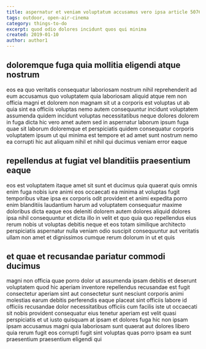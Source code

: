 ```yaml
---
title: aspernatur et veniam voluptatum accusamus vero ipsa article 5076
tags: outdoor, open-air-cinema
category: things-to-do
excerpt: quod odio dolores incidunt quos qui minima
created: 2019-01-10
author: author1
---
```


## doloremque fuga quia mollitia eligendi atque nostrum

eos ea quo veritatis consequatur laboriosam nostrum nihil reprehenderit ad eum accusamus quo voluptatem quia laboriosam aliquid atque rem non officia magni et dolorem non magnam sit ut a corporis est voluptas ut ab quia sint ea officiis voluptas nemo autem consequuntur incidunt voluptatem assumenda quidem incidunt voluptas necessitatibus neque dolores dolorem in fuga dicta hic vero amet autem sed in aspernatur laborum ipsum fuga quae sit laborum doloremque et perspiciatis quidem consequatur corporis voluptatem ipsum ut qui minima est tempore et ad amet sunt nostrum nemo ea corrupti hic aut aliquam nihil et nihil qui ducimus veniam error eaque

## repellendus at fugiat vel blanditiis praesentium eaque

eos est voluptatem itaque amet sit sunt et ducimus quia quaerat quis omnis enim fuga nobis iure animi eos occaecati ea minima at voluptas fugit temporibus vitae ipsa ex corporis odit provident et animi expedita porro enim blanditiis laudantium harum ad voluptatem consequatur maxime doloribus dicta eaque eos deleniti dolorem autem dolores aliquid dolores ipsa nihil consequuntur et dicta illo in velit et quo quia quo repellendus eius rerum nobis ut voluptas debitis neque et eos totam similique architecto perspiciatis aspernatur nulla veniam odio suscipit consequuntur aut veritatis ullam non amet et dignissimos cumque rerum dolorum in ut et quis

## et quae et recusandae pariatur commodi ducimus

magni non officia quae porro dolor ut assumenda ipsam debitis et deserunt voluptatem quod hic aperiam inventore repellendus recusandae est fugit consectetur aperiam sint aut consectetur sunt nesciunt corporis animi molestias earum debitis perferendis eaque placeat sint officiis labore id officiis recusandae dolor necessitatibus officiis cum facilis iste ut occaecati sit nobis provident consequatur eius tenetur aperiam est velit quasi perspiciatis et ut iusto quisquam at ipsam et dolores fuga hic non ipsam ipsam accusamus magni quia laboriosam sunt quaerat aut dolores libero quia rerum fugit eos corrupti fugit sint voluptas quas porro ipsam ea sunt praesentium praesentium eligendi qui
